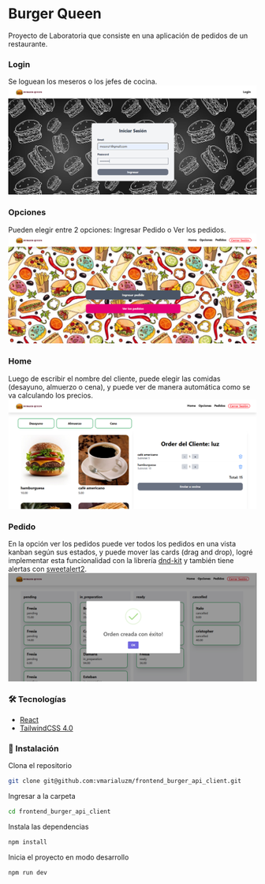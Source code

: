 # Burger Queen

Proyecto de Laboratoria que consiste en una aplicación de pedidos de un restaurante.

### Login
Se loguean los meseros o los jefes de cocina.
![banner](./public/images/login.png)

### Opciones
Pueden elegir entre 2 opciones: Ingresar Pedido o Ver los pedidos.
![banner](./public/images/opciones.png)

### Home
Luego de escribir el nombre del cliente, puede elegir las comidas (desayuno, almuerzo o cena), y puede ver de manera automática como se va calculando los precios.
![banner](./public/images/home.png)

### Pedido
En la opción ver los pedidos puede ver todos los pedidos en una vista kanban según sus estados, y puede mover las cards (drag and drop), logré implementar esta funcionalidad con la librería [dnd-kit](https://dndkit.com/) y también tiene alertas con [sweetalert2](https://sweetalert2.github.io/).
![banner](./public/images/pedido.png)

### 🛠️ Tecnologías
- [React](https://react.dev)
- [TailwindCSS 4.0](https://tailwindcss.com)

### 🔧 Instalación

Clona el repositorio
```sh
git clone git@github.com:vmarialuzm/frontend_burger_api_client.git
```

Ingresar a la carpeta
```sh
cd frontend_burger_api_client
```

Instala las dependencias
```sh
npm install
```

Inicia el proyecto en modo desarrollo
```sh
npm run dev
```



